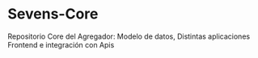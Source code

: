 # Sevens-Core
Repositorio Core del Agregador: Modelo de datos, Distintas aplicaciones Frontend e integración con Apis
